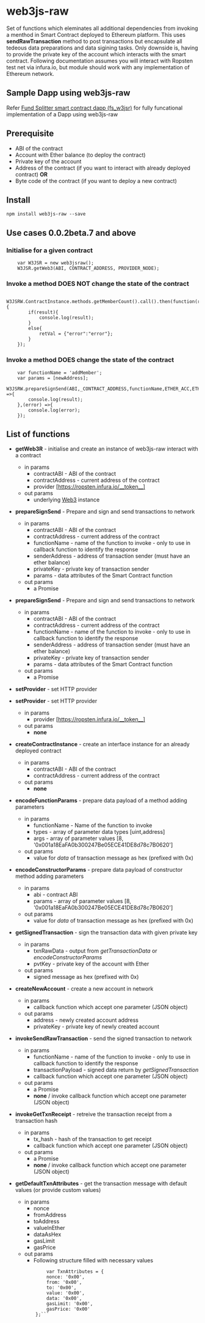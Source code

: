 # web3js-raw #
Set of functions which eleminates all additional dependencies from invoking a menthod in Smart Contract deployed to Ethereum platform.
This uses __sendRawTransaction__ method to post transactions but encapsulate all tedeous data preparations and data sigining tasks. Only downside is, having to provide the private key of the account which interacts with the smart contract. Following documentation assumes you will interact with Ropsten test net via infura.io, but module should work with any implementation of Ethereum network.

## Sample Dapp using web3js-raw ##

Refer [Fund Splitter smart contract dapp (fs_w3jsr)](https://github.com/fidenz-chim/fs_w3r2) for fully funcational implementation of a Dapp using web3js-raw

## Prerequisite ##

* ABI of the contract
* Account with Ether balance (to deploy the contract)
* Private key of the account
* Address of the contract (if you want to interact with already deployed contract)
__OR__
* Byte code of the contract (if you want to deploy a new contract)

## Install ##
```
npm install web3js-raw --save
```

## Use cases 0.0.2beta.7 and above ##

### Initialise for a given contract ###
```
    var W3JSR = new web3jsraw();
    W3JSR.getWeb3(ABI, CONTRACT_ADDRESS, PROVIDER_NODE);

```
### Invoke a method __DOES NOT__ change the state of the contract ###
```
    W3JSRW.ContractInstance.methods.getMemberCount().call().then(function(result){
        if(result){
            console.log(result);
        }
        else{
            retVal = {"error":"error"};
        }
    });
```

### Invoke a method __DOES__ change the state of the contract ###
```
    var functionName = 'addMember';
    var params = [newAddress];
    W3JSRW.prepareSignSend(ABI,_CONTRACT_ADDRESS,functionName,ETHER_ACC,ETHER_PKEY,params).then((result,error) =>{
        console.log(result);
    },(error) =>{
        console.log(error);
    });

```

## List of functions ##

* __getWeb3R__ - initialise and create an instance of web3js-raw interact with a contract
  * in params
    * contractABI - ABI of the contract
    * contractAddress - current address of the contract  
    * provider [https://ropsten.infura.io/__token__]
  * out params
    * underlying [Web3](https://github.com/ethereum/web3.js/) instance

* __prepareSignSend__ - Prepare and sign and send transactions to network
  * in params
    * contractABI - ABI of the contract
    * contractAddress - current address of the contract  
    * functionName - name of the function to invoke - only to use in callback function to identify the response
    * senderAddress - address of transaction sender (must have an ether balance)
    * privateKey - private key of transaction sender    
    * params - data attributes of the Smart Contract function 
  * out params
    * a Promise
* __prepareSignSend__ - Prepare and sign and send transactions to network
  * in params
    * contractABI - ABI of the contract
    * contractAddress - current address of the contract  
    * functionName - name of the function to invoke - only to use in callback function to identify the response
    * senderAddress - address of transaction sender (must have an ether balance)
    * privateKey - private key of transaction sender    
    * params - data attributes of the Smart Contract function
  * out params
    * a Promise


* __setProvider__ - set HTTP provider 
* __setProvider__ - set HTTP provider
  * in params
    * provider [https://ropsten.infura.io/__token__]
  * out params
    * __none__
* __createContractInstance__ - create an interface instance for an already deployed contract
  * in params
    * contractABI - ABI of the contract
    * contractAddress - current address of the contract
  * out params
    * __none__

* __encodeFunctionParams__ - prepare data payload of a method adding parameters
  * in params
    * functionName - Name of the function to invoke
    * types - array of parameter data types  [uint,address]
    * args - array of parameter values  [8, '0x001a18EaFA0b300247Be05ECE41DE8d78c7B0620']    
  * out params
    * value for _data_ of transaction message as hex (prefixed with 0x)

* __encodeConstructorParams__ - prepare data payload of constructor method adding parameters
  * in params
    * abi - contract ABI
    * params - array of parameter values  [8, '0x001a18EaFA0b300247Be05ECE41DE8d78c7B0620']    
  * out params
    * value for _data_ of transaction message as hex (prefixed with 0x)

* __getSignedTransaction__ - sign the transaction data with given private key
  * in params
    * txnRawData - output from _getTransactionData_ or _encodeConstructorParams_
    * pvtKey - private key of the account with Ether  
  * out params
    * signed message as hex (prefixed with 0x)

* __createNewAccount__ - create a new account in network
  * in params
    * callback function which accept one parameter (JSON object)
  * out params
    * address - newly created account address
    * privateKey - private key of newly created account

* __invokeSendRawTransaction__ - send the signed transaction to network
  * in params
    * functionName - name of the function to invoke - only to use in callback function to identify the response
    * transactionPayload - signed data return by _getSignedTransaction_
    * callback function which accept one parameter (JSON object)
  * out params
    * a Promise  
    * __none__ / invoke callback function which accept one parameter (JSON object)

* __invokeGetTxnReceipt__ - retreive the transaction receipt from a transaction hash
  * in params
    * tx_hash - hash of the transaction to get receipt
    * callback function which accept one parameter (JSON object)
  * out params
    * a Promise  
    * __none__ / invoke callback function which accept one parameter (JSON object)

* __getDefaultTxnAttributes__ - get the transaction message with default values (or provide custom values)
  * in params
    * nonce
    * fromAddress
    * toAddress
    * valueInEther
    * dataAsHex
    * gasLimit
    * gasPrice
  * out params
    * Following structure filled with necessary values
    ```
            var TxnAttributes = {
            nonce: '0x00',
            from: '0x00',
            to: '0x00',
            value: '0x00',
            data: '0x00',
            gasLimit: '0x00',
            gasPrice: '0x00'
        };```
